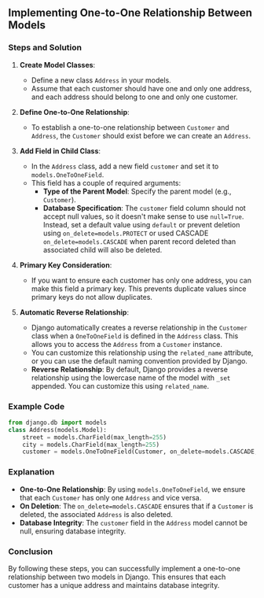 ## Implementing One-to-One Relationship Between Models

### Steps and Solution

1. **Create Model Classes**:
   - Define a new class `Address` in your models.
   - Assume that each customer should have one and only one address, and each address should belong to one and only one customer.

2. **Define One-to-One Relationship**:
   - To establish a one-to-one relationship between `Customer` and `Address`, the `Customer` should exist before we can create an `Address`.

3. **Add Field in Child Class**:
   - In the `Address` class, add a new field `customer` and set it to `models.OneToOneField`.
   - This field has a couple of required arguments:
     - **Type of the Parent Model**: Specify the parent model (e.g., `Customer`).
     - **Database Specification**: The `customer` field column should not accept null values, so it doesn't make sense to use `null=True`. Instead, set a default value using `default` or prevent deletion using `on_delete=models.PROTECT` or used CASCADE `on_delete=models.CASCADE` when parent record deleted than associated child will also be deleted.

4. **Primary Key Consideration**:
   - If you want to ensure each customer has only one address, you can make this field a primary key. This prevents duplicate values since primary keys do not allow duplicates.

5. **Automatic Reverse Relationship**:
   - Django automatically creates a reverse relationship in the `Customer` class when a `OneToOneField` is defined in the `Address` class. This allows you to access the `Address` from a `Customer` instance.
   - You can customize this relationship using the `related_name` attribute, or you can use the default naming convention provided by Django.
   - **Reverse Relationship**: By default, Django provides a reverse relationship using the lowercase name of the model with `_set` appended. You can customize this using `related_name`.

### Example Code

```python
from django.db import models
class Address(models.Model):
    street = models.CharField(max_length=255)
    city = models.CharField(max_length=255)
    customer = models.OneToOneField(Customer, on_delete=models.CASCADE,primary_key=True)
```

### Explanation

- **One-to-One Relationship**: By using `models.OneToOneField`, we ensure that each `Customer` has only one `Address` and vice versa.
- **On Deletion**: The `on_delete=models.CASCADE` ensures that if a `Customer` is deleted, the associated `Address` is also deleted.
- **Database Integrity**: The `customer` field in the `Address` model cannot be null, ensuring database integrity.

### Conclusion

By following these steps, you can successfully implement a one-to-one relationship between two models in Django. This ensures that each customer has a unique address and maintains database integrity.
